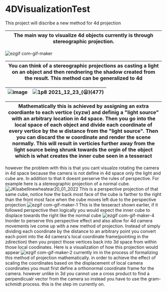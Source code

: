 # 4DVisualizationTest
This project will discribe a new method for 4d projection

|The main way to visualize 4d objects currently is through stereographic projection.| 
|---|
![ezgif com-gif-maker](https://user-images.githubusercontent.com/89361982/139005135-2bb1e8b6-7517-4c36-87f6-61439cf98b9a.gif)

|You can think of a stereographic projections as casting a light on an object and then rendnering the shadow created from the result. This method can be generalized to 4d  |
|---|

|![image](https://user-images.githubusercontent.com/89361982/147189608-e3ef338c-004e-4880-b800-cf42340b30d8.png)|![1p8 2021_12_23_(😦)(477)](https://user-images.githubusercontent.com/89361982/147190919-2c27579d-d29b-4b72-bc1c-fedfd3015c9c.png)|
|---|---|

|Mathematically this is achieved by assigning an extra coordiante to each vertice (xyzw) and definig a "light source" with an arbitrary location in 4d space. Then you go into the local space of each object and divide each coordinate of every vertice by the w distance from the "light source".  Then you can discard the w coordinate and render the scene normally. This will result in verticies further away from the light source being shrunk towards the orgin of the object which is what creates the inner cube seen in a tesseract|
|---|
however the problem with this is that you cant visualze rotating the camera in 4d space because the camera is not define in 4d space only the light and cube are.
In addition to that it doesnt perserve the rules of perspective. For example here is a stereographic projection of a normal cube.
![JKIsabellinewheatear20_01_2022](https://user-images.githubusercontent.com/89361982/150290413-5ab6dd46-feab-455a-8a00-178f1476cbbf.gif)
This is a perspective projection of that same cube, notice how the back most face of the cube is farther to the right than the front most face when the cube moves left due to the perspective projection
![ezgif com-gif-maker-1](https://user-images.githubusercontent.com/89361982/139005143-31a2f04d-13e6-4420-839f-df152ec4d74f.gif)
This is the tesseract shown earlier, if it followed perspective then logically you would expect the inner cube to displace towards the right like the normal cube
![ezgif com-gif-maker-4](https://user-images.githubusercontent.com/89361982/139004725-e4ff6b14-746a-4a1a-9a19-24a3060e2921.gif)
Inorder to perserve this perspective effect and also allow for 4d camera movements ive come up with a new method of projection. Instead of simply dividing each coordinate by the distance to an arbitrary point you convert each point into the 4d camera's local coordinate frame(pointing in the zdirection) then you project those vertices back into 3d space from within those local coodinates. 
Here is a visualization of how this projection would appear
![ezgif com-gif-maker-2](https://user-images.githubusercontent.com/89361982/139004896-db6e215a-4a9e-4301-8295-21a8de6d9f57.gif)
currently im in the process of formalizing this method of projection mathematically. 
in order to achieve the effect of scaling the coordinates based on the displacement of local camera coordinates you must first define a orthonormal coordinate frame for the camera. however unlike in 3d you cannot use a cross product to find a perpendicualr vector from the camera  so instead you have to use the gram-schmidt process. this is the step im currently on.
  

